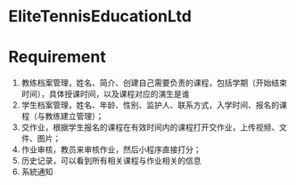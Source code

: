 # EliteTennisEducationLtd

# Requirement
1. 教练档案管理，姓名、简介、创建自己需要负责的课程，包括学期（开始结束时间），具体授课时间，以及课程对应的演生是谁
2. 学生档案管理，姓名、年龄、性别、监护人、联系方式，入学时间、报名的课程（与教练建立管理）；
3. 交作业，根据学生报名的课程在有效时间内的课程打开交作业，上传视频、文件、图片；
4. 作业审核，教员来审核作业，然后小程序直接打分；
5. 历史记录，可以看到所有相关课程与作业相关的信息
6. 系統通知
